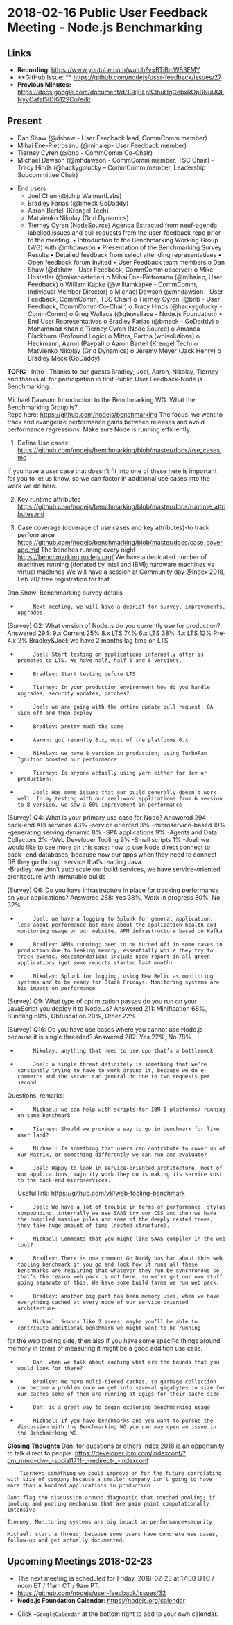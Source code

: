 # 2018-02-16 Public User Feedback Meeting - Node.js Benchmarking

## Links

* **Recording**: https://www.youtube.com/watch?v=BTiBmW83FMY 
* **GitHub Issue: ** https://github.com/nodejs/user-feedback/issues/27
* **Previous Minutes:** https://docs.google.com/document/d/13kjBLpK3huHgCebxROpBNuUQLNyyOafaI5lOKi129Co/edit

## Present

- Dan Shaw (@dshaw - User Feedback lead, CommComm member)
- Mihai Ene-Pietrosanu (@mihaiep- User Feedback member)
- Tierney Cyren (@bnb - CommComm Co-Chair)
- Michael Dawson (@mhdawson - CommComm member, TSC Chair)
– Tracy Hinds (@hackygolucky – CommComm member, Leadership Subcommittee Chair)

* End users
  - Joel Chen (@jchip WalmartLabs)
  - Bradley Farias (@bmeck GoDaddy)
  - Aaron Bartell (Krengel Tech) 
  - Matvienko Nikolay (Grid Dynamics)
  - Tierney Cyren (NodeSource)
Agenda
Extracted from neuf-agenda labelled issues and pull requests from the user-feedback repo prior to the meeting.
•	Introduction to the Benchmarking Working Group (WG) with @mhdawson
•	Presentation of the Benchmarking Survey Results
•	Detailed feedback from select attending representatives
•	Open feedback forum
Invited
•	User Feedback team members
o	Dan Shaw (@dshaw - User Feedback, CommComm observer)
o	Mike Hostetler (@mikehostetler)
o	Mihai Ene-Pietrosanu (@mihaiep, User Feedback)
o	William Kapke (@williamkapke - CommComm, Individual Member Director)
o	Michael Dawson (@mhdawson - User Feedback, CommComm, TSC Chair)
o	Tierney Cyren (@bnb - User Feedback, CommComm Co-Chair)
o	Tracy Hinds (@hackygolucky - CommComm)
o	Greg Wallace (@gtewallace - Node.js Foundation)
•	End User Representatives
o	Bradley Farias (@bmeck - GoDaddy)
o	Mohammad Khan
o	Tierney Cyren (Node Source)
o	Amanda Blackburn (Profound Logic)
o	Mittra, Partha (whisolutions)
o	Heckmann, Aaron (Paypal)
o	Aaron Bartell (Krengel Tech) 
o	Matvienko Nikolay (Grid Dynamics)
o	Jeremy Meyer (Jack Henry)
o	Bradley Meck (GoDaddy)

**TOPIC**
· Intro
·  Thanks to our guests Bradley, Joel, Aaron, Nikolay, Tierney and thanks all for participation in first Public User Feedback-Node.js Benchmarking.
 
Michael Dawson: Introduction to the Benchmarking WG.
What the Benchmarking Group is?  
Repo here: https://github.com/nodejs/benchmarking
The focus: we want to track and evangelize performance gains   between releases and avoid performance regressions. Make sure Node is running efficiently.
1.  Define Use cases: https://github.com/nodejs/benchmarking/blob/master/docs/use_cases.md
 
If you have a user case that doesn’t fit into one of these here is important for you to let us know, so we can factor in additional use cases into the work we do here.
 
2. Key runtime attributes
https://github.com/nodejs/benchmarking/blob/master/docs/runtime_attributes.md
 
3. Case coverage (coverage of use cases and key attributes)-to track performance
https://github.com/nodejs/benchmarking/blob/master/docs/case_coverage.md
The benches running every night https://benchmarking.nodejs.org/
We have a dedicated number of machines running (donated by Intel and IBM); hardware machines vs virtual machines
We will have a session at Community day @Index 2018, Feb 20/ free registration for that
 
Dan Shaw: Benchmarking survey details
-          Next meeting, we will have a debrief for survey, improvements, upgrades.
(Survey) Q2: What version of Node.js do you currently use for production?
	Answered 294:
	9.x Current 25%
	8.x LTS 74%
	6.x LTS 38%
	4.x LTS 12%
     Pre-4.x 2%
Bradley&Joel: we have 2 months lag time on LTS
-          Joel: Start testing on applications internally after is promoted to LTS. We have half, half 6 and 8 versions.
-          Bradley: Start testing before LTS
-          Tierney: In your production environment how do you handle upgrades, security updates, patches?
-          Joel: we are going with the entire update pull request, QA sign off and then deploy
-          Bradley: pretty much the same
-          Aaron: got recently 8.x, most of the platforms 6.x
-          Nikolay: we have 8 version in production; using TurboFan Ignition boosted our performance
-          Tierney: Is anyone actually using yarn either for dev or production?
-          Joel: Has some issues that our build generally doesn’t work well. In my testing with our real-word applications from 6 version to 8 version, we saw a 60% improvement in performance
(Survey) Q4: What is your primary use case for Node?
   	Answered 294:
   	   -back-end API services 43%
      	-service oriented 3%
      	-microservice-based 19%
      	-generating serving dynamic 8%
      	-SPA applications 9%
      	-Agents and Data Collectors 2%
      	-Web Developer Tooling 9%
      	-Small scripts 1%
    	-Joel:  we would like to see more on this case: how to use Node direct connect to back -end databases, because now our apps when they need to connect DB they go through service that’s reading Java.  
 	   -Bradley: we don’t auto scale our build services, we have service-oriented architecture with immutable builds
 
(Survey) Q6: Do you have infrastructure in place for tracking performance on your applications?
      	Answered 288: Yes 38%, Work in progress 30%, No 32%
-          Joel: we have a logging to Splunk for general application: less about performance but more about the application health and monitoring usage on our website. APM infrastructure based on Kafka
-          Bradley: APMs running; need to be turned off in some cases in production due to leaking memory, essentially while they try to track events. Reccomendation: include node report in all green applications (get some reports started last month)
-          Nikolay: Splunk for logging, using New Relic as monitoring systems and to be ready for Black Fridays. Monitoring systems are big impact on performance
 
(Survey) Q9: What type of optimization passes do you run on your JavaScript you deploy it to Node.Js?
 	Answered 211: Minification 68%, Bundling 60%, Obfuscation 20%, Other 22%
  	
(Survey) Q16: Do you have use cases where you cannot use Node.js because it is single threaded?
 	Answered 282: Yes 22%, No 78%
-          Nikolay: anything that need to use cpu that’s a bottleneck
-          Joel: a single threat definitely is something that we’re constantly trying to have to work around it, because we do e-commerce and the server can general do one to two requests per second    
 
Questions, remarks:
-          Michael: we can help with scripts for IBM I platforms/ running on same benchmark
-          Tierney: Should we provide a way to go in benchmark for like user land?
-          Michael: Is something that users can contribute to cover up of our Matrix, or something differently we can run and evaluate?  
-          Joel: Happy to look in service-oriented architecture, most of our applications, majority work they do is making its service cost to the back-end microservices.
   Useful link: https://github.com/v8/web-tooling-benchmark
 
-          Joel: We have a lot of trouble in terms of performance, stylus compounding, internally we use SAAS try our CSS and then we have the compiled massive piles and some of the deeply nested trees, they take huge amount of time (nested structure).
-          Michael: Comments that you might like SAAS compiler in the web tool?
-          Bradley: There is one comment Go Daddy has had about this web tooling benchmark if you go and look how it runs all these benchmarks are requiring that whatever they run be synchronous so that’s the reason web pack is not here, so we’ve got our own stuff going separate of this. We have some build farms we run web pack.
-          Bradley: another big part has been memory uses, when we have everything cached at every node of our service-oriented architecture     
-          Michael: Sounds like 2 areas: maybe you’ll be able to contribute additional benchmark we might want to be running
for the web tooling side, then also if you have some specific things around memory in terms of measuring it might be a good addition use case.
-          Dan: when we talk about caching what are the bounds that you would look for there?
-          Bradley: We have multi-tiered caches, so garbage collection can become a problem once we get into several gigabytes in size for our caches some of them are running at 8gigs for their cache size
-          Dan: is a great way to begin exploring benchmarking usage  
-          Michael: If you have benchmarks and you want to pursue the discussion with the Benchmarking WG you can may open an issue in the Benchmarking WG
 
 
 
**Closing Thoughts**
	Dan: for questions or others Index 2018 is an opportunity to talk direct to people.
https://developer.ibm.com/indexconf/?cm_mmc=dw-_-social1711-_-redirect-_-indexconf
 
    	Tierney: something we could improve on for the future correlating with size of company because a smaller company isn’t going to have more than a hundred applications in production
 
	Dan: flag the discussion around diagnostic that touched pooling; if pooling and pooling mechanism that are pain point computationally intensive
  
    Tierney: Monitoring systems are big impact on performance+security
 
    Michael: start a thread, because some users have concrete use cases, follow-up and get actually documented.
 
## Upcoming Meetings 2018-02-23
* The next meeting is scheduled for Friday, 2018-02-23 at 17:00 UTC / noon ET / 11am CT / 9am PT.
* https://github.com/nodejs/user-feedback/issues/32
* **Node.js Foundation Calendar**: https://nodejs.org/calendar
 - Click `+GoogleCalendar` at the bottom right to add to your own calendar.

